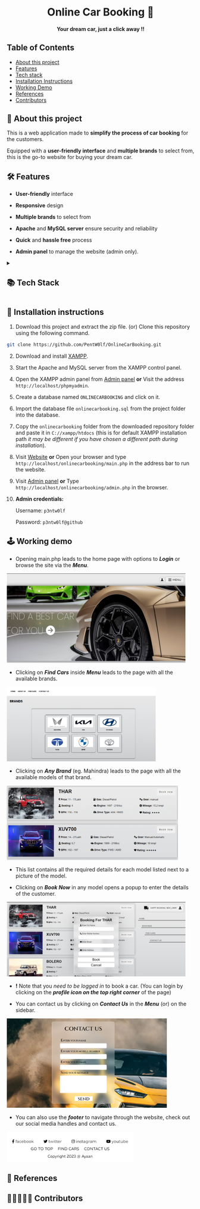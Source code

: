 <h1 align=center>Online Car Booking 🚗</h1>

<p align=center>
    <h4 align=center>Your dream car, just a click away !!</h4>
</p>

## Table of Contents

- [About this project](#-about-this-project)
- [Features](#%EF%B8%8F-features)
- [Tech stack](#--tech-stack)
- [Installation Instructions](#-installation-instructions)
- [Working Demo](#%EF%B8%8F-working-demo)
- [References](#-references)
- [Contributors](#-contributors)

##  🚀 About this project

This is a web application made to **simplify the process of car booking** for the customers. 

Equipped with a **user-friendly interface** and **multiple brands** to select from, this is the go-to website for buying your dream car.

## 🛠️ Features

- **User-friendly** interface

- **Responsive** design 

- **Multiple brands** to select from

- **Apache** and **MySQL server** ensure security and reliability

- **Quick** and **hassle free** process

- **Admin panel** to manage the website (admin only).

<details>
<summary><h2> 📚 Tech Stack</h2></summary>

- **HTML5**
- **CSS3**
- **JavaScript**
- **PHP**
- **MySQL**
- **Bootstrap**
- **XAMPP**
</details>

## 📝 Installation instructions

1. Download this project and extract the zip file. (or) Clone this repository using the following command.

```bash
git clone https://github.com/PentW0lf/OnlineCarBooking.git
```

2. Download and install [XAMPP](https://www.apachefriends.org/download.html).

3. Start the Apache and MySQL server from the XAMPP control panel.

4. Open the XAMPP admin panel from [Admin panel](http://localhost/phpmyadmin) **or**
Visit the address ```http://localhost/phpmyadmin```.

5. Create a database named ```ONLINECARBOOKING``` and click on it.

6. Import the database file ```onlinecarbooking.sql``` from the project folder into the database.

7. Copy the ```onlinecarbooking``` folder from the downloaded repository folder and paste it in ```C://xampp/htdocs``` (this is for default XAMPP installation path *it may be different if you have chosen a different path during installation*).

8. Visit [Website](http://localhost/onlinecarbooking\main.php) **or** 
Open your browser and type ```http://localhost/onlinecarbooking/main.php``` in the address bar to run the website.

9. Visit [Admin panel](http://localhost/onlinecarbooking\main.php) **or** 
Type ```http://localhost/onlinecarbooking/admin.php``` in the browser.

10. **Admin credentials:**
    
    Username: ```p3ntw0lf```
    
    Password: ```p3ntw0lf@github```

## 🕹️ Working demo 

- Opening main.php leads to the home page with options to ***Login*** or browse the site via the ***Menu***.

<img src="Readme-images/landing_page.png" alt="Home page" height=240px width=480px>

- Clicking on ***Find Cars*** inside ***Menu*** leads to the page with all the available brands.

<img src="Readme-images/brands_list_page.png" alt="Brands list" height=200px width=400px>

- Clicking on ***Any Brand*** (eg. Mahindra) leads to the page with all the available models of that brand.

<img src="Readme-images/cars_list_page.png" alt="Models list" height=200px width=460px>

- This list contains all the required details for each model listed next to a picture of the model.

- Clicking on ***Book Now*** in any model opens a popup to enter the details of the customer.

<img src="Readme-images/book_car.png" alt="Booking form" height=200px width=480px>

- **!** Note that you *need to be logged in* to book a car. (You can login by clicking on the ***profile icon on the top right corner*** of the page)

- You can contact us by clicking on ***Contact Us*** in the ***Menu*** (or) on the sidebar.

<img src="Readme-images/contact_us_page.png" alt="Contact Us" height=240px width=430px>

- You can also use the ***footer*** to navigate through the website, check out our social media handles and contact us.

<img src="Readme-images/footer.png" alt="Footer" height=80px width=340px>

## 📰 References

## 👩🏻‍🤝‍🧑🏻 Contributors

